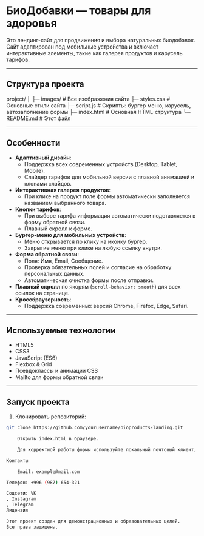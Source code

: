 # БиоДобавки — товары для здоровья

Это лендинг-сайт для продвижения и выбора натуральных биодобавок. Сайт адаптирован под мобильные устройства и включает интерактивные элементы, такие как галерея продуктов и карусель тарифов.

---

## Структура проекта

project/
│
├─ images/ # Все изображения сайта
├─ styles.css # Основные стили сайта
├─ script.js # Скрипты: бургер меню, карусель, автозаполнение формы
├─ index.html # Основная HTML-структура
└─ README.md # Этот файл

---

## Особенности

- **Адаптивный дизайн**:
  - Поддержка всех современных устройств (Desktop, Tablet, Mobile).
  - Слайдер тарифов для мобильной версии с плавной анимацией и клонами слайдов.
- **Интерактивная галерея продуктов**:
  - При клике на продукт поле формы автоматически заполняется названием выбранного товара.
- **Кнопки тарифов**:
  - При выборе тарифа информация автоматически подставляется в форму обратной связи.
  - Плавный скролл к форме.
- **Бургер-меню для мобильных устройств**:
  - Меню открывается по клику на иконку бургер.
  - Закрытие меню при клике на любую ссылку внутри.
- **Форма обратной связи**:
  - Поля: Имя, Email, Сообщение.
  - Проверка обязательных полей и согласие на обработку персональных данных.
  - Автоматическая очистка формы после отправки.
- **Плавный скролл** по якорям (`scroll-behavior: smooth`) для всех ссылок на странице.
- **Кроссбраузерность**:
  - Поддержка современных версий Chrome, Firefox, Edge, Safari.

---

## Используемые технологии

- HTML5
- CSS3
- JavaScript (ES6)
- Flexbox & Grid
- Псевдоклассы и анимации CSS
- Mailto для формы обратной связи

---

## Запуск проекта

1. Клонировать репозиторий:

```bash
git clone https://github.com/yourusername/bioproducts-landing.git

    Открыть index.html в браузере.

    Для корректной работы формы используйте локальный почтовый клиент, поддерживающий mailto:.

Контакты

    Email: example@mail.com

Телефон: +996 (987) 654-321

Соцсети: VK
, Instagram
, Telegram
Лицензия

Этот проект создан для демонстрационных и образовательных целей.
Все права защищены.
